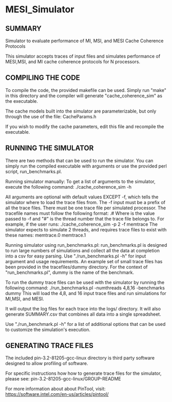 # MESI_Simulator

SUMMARY
-----------------

Simulator to evaluate performance of MI, MSI, and MESI Cache Coherence Protocols

This simulator accepts traces of input files and simulates performance of MESI,MSI, and MI cache coherence protocols
for N processors.


COMPILING THE CODE
------------------

To compile the code, the provided makefile can be used. Simply run "make" in this directory
and the compiler will generate "cache_coherence_sim" as the executable.

The cache models built into the simulator are parameterizable, but only through the use of the file:
CacheParams.h

If you wish to modify the cache parameters, edit this file and recompile the executable.


RUNNING THE SIMULATOR
---------------------

There are two methods that can be used to run the simulator. You can simply
run the compiled executable with arguments or use the provided perl script, run_benchmarks.pl.

Running simulator manually:
To get a list of arguments to the simulator, execute the following command:
./cache_coherence_sim -h

All arguments are optional with default values EXCEPT -f, which tells the simulator where to load
the trace files from. The -f input must be a prefix of all the trace files. There must be one
trace file per simulated processor. The tracefile names must follow the following format:
<prefix>.#  Where <prefix> is the value passed to -f and "#" is the thread number that the trace file
belongs to. For example, if the user runs:
./cache_coherence_sim -p 2 -f memtrace
The simulator expects to simulate 2 threads, and requires trace files to exist with these names:
memtrace.0
memtrace.1

Running simulator using run_benchmarks.pl:
run_benchmarks.pl is designed to run large numbers of simulations and collect all the data
at completion into a csv for easy parsing. Use "./run_benchmarks.pl -h" for input argument
and usage requirements. An example set of small trace files has been provided in the tracefiles/dummy directory.
For the context of "run_benchmarks.pl", dummy is the name of the benchmark.

To run the dummy trace files can be used with the simulator by running the following command:
./run_benchmarks.pl -numthreads 4,8,16 -benchmarks dummy
This will load the 4,8, and 16 input trace files and run simulations for MI,MSI, and MESI.

It will output the log files for each trace into the logs/ directory. It will also generate
SUMMARY.csv that combines all data into a single spreadsheet.

Use "./run_benchmark.pl -h" for a list of additional options that can be used to customize the simulation's execution.


GENERATING TRACE FILES
---------------------

The included pin-3.2-81205-gcc-linux directory is third party software designed to allow profiling
of software.

For specific instructions how how to generate trace files for the simulator, please see:
pin-3.2-81205-gcc-linux/GROUP-README

For more information about about PinTool, visit:
https://software.intel.com/en-us/articles/pintool/
